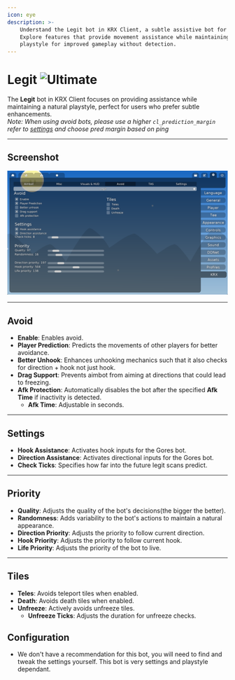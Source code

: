 ```yaml
---
icon: eye
description: >-
    Understand the Legit bot in KRX Client, a subtle assistive bot for Teeworlds.
    Explore features that provide movement assistance while maintaining a natural
    playstyle for improved gameplay without detection.
---
```


# Legit ![Ultimate](https://img.shields.io/badge/Ultimate-%23f76d6d?style=flat-square)
The **Legit** bot in KRX Client focuses on providing assistance while maintaining a natural playstyle, perfect for users who prefer subtle enhancements.  
*Note: When using avoid bots, please use a higher `cl_prediction_margin` refer to [settings](../settings.md) and choose pred margin based on ping*

---

## **Screenshot**
![Legit Menu - Recommended Settings](https://raw.githubusercontent.com/Krixx1337/krxclient-docs/refs/heads/main/images/legit-menu.png)

---

## **Avoid**
- **Enable**: Enables avoid.
- **Player Prediction**: Predicts the movements of other players for better avoidance.
- **Better Unhook**: Enhances unhooking mechanics such that it also checks for direction + hook not just hook.
- **Drag Support**: Prevents aimbot from aiming at directions that could lead to freezing.
- **Afk Protection**: Automatically disables the bot after the specified **Afk Time** if inactivity is detected.
  - **Afk Time**: Adjustable in seconds.

---

## **Settings**
- **Hook Assistance**: Activates hook inputs for the Gores bot.
- **Direction Assistance**: Activates directional inputs for the Gores bot.
- **Check Ticks**: Specifies how far into the future legit scans predict.

---

## **Priority**
- **Quality**: Adjusts the quality of the bot's decisions(the bigger the better).
- **Randomness**: Adds variability to the bot's actions to maintain a natural appearance.
- **Direction Priority**: Adjusts the priority to follow current direction.
- **Hook Priority**: Adjusts the priority to follow current hook.
- **Life Priority**: Adjusts the priority of the bot to live.

---

## **Tiles**
- **Teles**: Avoids teleport tiles when enabled.
- **Death**: Avoids death tiles when enabled.
- **Unfreeze**: Actively avoids unfreeze tiles.
  - **Unfreeze Ticks**: Adjusts the duration for unfreeze checks.

## **Configuration**
- We don't have a recommendation for this bot, you will need to find and tweak the settings yourself. This bot is very settings and playstyle dependant.